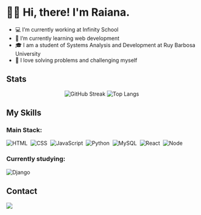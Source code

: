 <h1> 👋🏼 Hi, there! I'm Raiana.</h1>

- 💻 I’m currently working at Infinity School
- 📝 I’m currently learning web development
- 🎓 I am a student of Systems Analysis and Development at Ruy Barbosa University
- 🤍 I love solving problems and challenging myself
  

## Stats 
<div align="center">

![GitHub Streak](https://github-readme-streak-stats.herokuapp.com?user=raiteste&theme=dark&card_width=488&card_height=165)
![Top Langs](https://github-readme-stats.vercel.app/api/top-langs/?username=raiteste&layout=compact&theme=dark)
  
</div>

## My Skills

### Main Stack:

![HTML](https://img.shields.io/badge/HTML5-E34F26?style=for-the-badge&logo=html5&logoColor=white)&nbsp;
![CSS](https://img.shields.io/badge/CSS3-1572B6?style=for-the-badge&logo=css3&logoColor=white)&nbsp;
![JavaScript](https://img.shields.io/badge/JavaScript-F7DF1E?style=for-the-badge&logo=javascript&logoColor=black)&nbsp;
![Python](https://img.shields.io/badge/Python-14354C?style=for-the-badge&logo=python&logoColor=white)&nbsp;
![MySQL](https://img.shields.io/badge/MySQL-00000F?style=for-the-badge&logo=mysql&logoColor=white)&nbsp;
![React](https://img.shields.io/badge/React-20232A?style=for-the-badge&logo=react&logoColor=61DAFB)&nbsp;
![Node](https://img.shields.io/badge/Node.js-43853D?style=for-the-badge&logo=node.js&logoColor=white)&nbsp;

### Currently studying:
![Django](https://img.shields.io/badge/Django-092E20?style=for-the-badge&logo=django&logoColor=white)&nbsp;

## Contact
<div>
  <a href="mailto:contato.raiana28santana@gmail.com"> <img src="https://img.shields.io/badge/Gmail-D14836?style=for-the-badge&logo=gmail&logoColor=white" targe="_blank"> </a>
</div>
